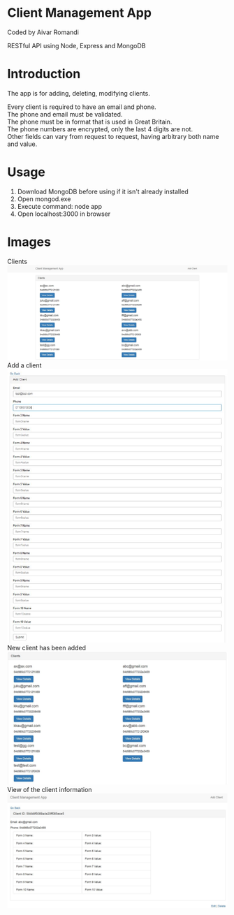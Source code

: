 
# Client Management App
Coded by Aivar Romandi

RESTful API using Node, Express and MongoDB

# Introduction
The app is for adding, deleting, modifying clients.

Every client is required to have an email and phone.  
The phone and email must be validated.  
The phone must be in format that is used in Great Britain.  
The phone numbers are encrypted, only the last 4 digits are not.  
Other fields can vary from request to request, having arbitrary both name and value.

# Usage
1. Download MongoDB before using if it isn't already installed
2. Open mongod.exe
3. Execute command: node app
4. Open localhost:3000 in browser

# Images
Clients
![clients](https://github.com/aivarro/Client-Managing-App/blob/master/clients.jpg?raw=true "clients")  
Add a client
![add client](https://github.com/aivarro/Client-Managing-App/blob/master/addclient.jpg?raw=true "add client")  
New client has been added
![added](https://raw.githubusercontent.com/aivarro/Client-Managing-App/master/added.JPG "added")  
View of the client information
![view client](https://github.com/aivarro/Client-Managing-App/blob/master/viewclient.JPG?raw=true "view client")
